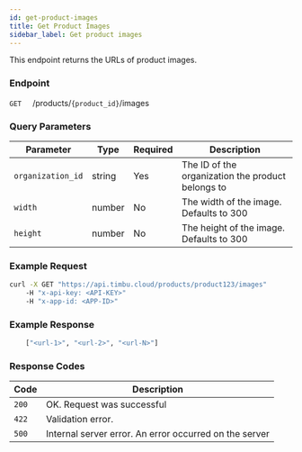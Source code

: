 ```yaml
---
id: get-product-images
title: Get Product Images
sidebar_label: Get product images
---
```


This endpoint returns the URLs of product images.

### Endpoint

`GET` &nbsp; &nbsp; /products/`{product_id}`/images

### Query Parameters

| Parameter         | Type   | Required | Description                                       |
| ----------------- | ------ | -------- | ------------------------------------------------- |
| `organization_id` | string | Yes      | The ID of the organization the product belongs to |
| `width`           | number | No       | The width of the image. Defaults to 300           |
| `height`          | number | No       | The height of the image. Defaults to 300          |

### Example Request

```bash
curl -X GET "https://api.timbu.cloud/products/product123/images"
    -H "x-api-key: <API-KEY>"
    -H "x-app-id: <APP-ID>"
```

### Example Response

```bash
    ["<url-1>", "<url-2>", "<url-N>"]

```

### Response Codes

| Code  | Description                                            |
| ----- | ------------------------------------------------------ |
| `200` | OK. Request was successful                             |
| `422` | Validation error.                                      |
| `500` | Internal server error. An error occurred on the server |
